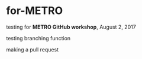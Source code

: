 # for-METRO
testing for <b>METRO GitHub workshop</b>, August 2, 2017

testing branching function

making a pull request
